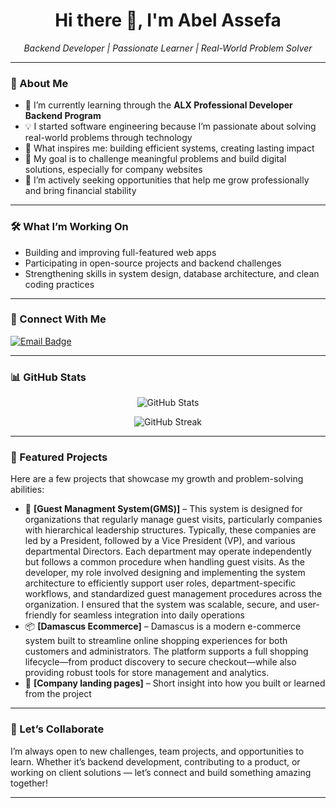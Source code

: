 <!-- GitHub Profile README Template -->

<h1 align="center">Hi there 👋, I'm Abel Assefa</h1>

<p align="center">
  <em>Backend Developer | Passionate Learner | Real-World Problem Solver</em>
</p>

---

### 🌱 About Me

- 🚀 I’m currently learning through the **ALX Professional Developer Backend Program**
- 💡 I started software engineering because I’m passionate about solving real-world problems through technology
- 💭 What inspires me:  building efficient systems, creating lasting impact
- 🎯 My goal is to challenge meaningful problems and build digital solutions, especially for company websites
- 💼 I’m actively seeking opportunities that help me grow professionally and bring financial stability

---

### 🛠️ What I’m Working On

- Building and improving full-featured web apps
- Participating in open-source projects and backend challenges
- Strengthening skills in system design, database architecture, and clean coding practices

---

### 🔗 Connect With Me

<p align="left">
  <a href="mailto:info@gregorojstersek.com"><img src="https://img.shields.io/badge/Email-Contact%20Me-blue?style=for-the-badge&logo=gmail" alt="Email Badge"/></a>
  <!-- Optional: Add LinkedIn, Twitter, Portfolio -->
  <!-- <a href="https://linkedin.com/in/yourprofile"><img src="https://img.shields.io/badge/LinkedIn-Connect-blue?style=for-the-badge&logo=linkedin"/></a> -->
</p>

---

### 📊 GitHub Stats

<p align="center">
  <img src="https://github-readme-stats.vercel.app/api?username=yourusername&show_icons=true&theme=tokyonight" alt="GitHub Stats"/>
</p>

<p align="center">
  <img src="https://github-readme-streak-stats.herokuapp.com/?user=yourusername&theme=tokyonight" alt="GitHub Streak"/>
</p>

---

### 📁 Featured Projects

Here are a few projects that showcase my growth and problem-solving abilities:

- 🚜 **[Guest Managment System(GMS)]** – This system is designed for organizations that regularly manage guest visits, particularly companies with hierarchical leadership structures. Typically, these companies are led by a President, followed by a Vice President (VP), and various departmental Directors. Each department may operate independently but follows a common procedure when handling guest visits.
   As the developer, my role involved designing and implementing the system architecture to efficiently support user roles, department-specific workflows, and standardized guest management procedures across the organization. I ensured that the system was scalable, secure, and user-friendly for seamless integration into daily operations
- 📦 **[Damascus Ecommerce]** – Damascus is a modern e-commerce system built to streamline online shopping experiences for both customers and administrators. The platform supports a full shopping lifecycle—from product discovery to secure checkout—while also providing robust tools for store management and analytics.
- 🧠 **[Company landing pages]** – Short insight into how you built or learned from the project

---

### 🤝 Let’s Collaborate

I’m always open to new challenges, team projects, and opportunities to learn. Whether it’s backend development, contributing to a product, or working on client solutions — let’s connect and build something amazing together!

---

